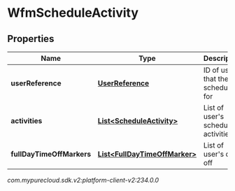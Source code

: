 # WfmScheduleActivity


## Properties

| Name | Type | Description | Notes |
| ------------ | ------------- | ------------- | ------------- |
| **userReference** | [**UserReference**](UserReference) | ID of user that the schedule is for |  [optional] |
| **activities** | [**List&lt;ScheduleActivity&gt;**](ScheduleActivity) | List of user's scheduled activities |  [optional] |
| **fullDayTimeOffMarkers** | [**List&lt;FullDayTimeOffMarker&gt;**](FullDayTimeOffMarker) | List of user's days off |  [optional] |




_com.mypurecloud.sdk.v2:platform-client-v2:234.0.0_
